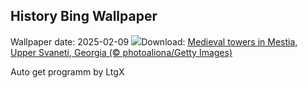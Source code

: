 ## History Bing Wallpaper
Wallpaper date: 2025-02-09
![](https://www.bing.com/th?id=OHR.SnowySvaneti_EN-CA8293251402_UHD.jpg&w=1000)Download: [Medieval towers in Mestia, Upper Svaneti, Georgia (© photoaliona/Getty Images)](https://www.bing.com/th?id=OHR.SnowySvaneti_EN-CA8293251402_UHD.jpg)

Auto get programm by LtgX
